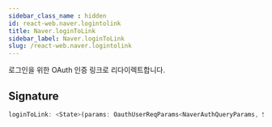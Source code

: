 ```yaml
---
sidebar_class_name : hidden
id: react-web.naver.logintolink
title: Naver.loginToLink
sidebar_label: Naver.loginToLink
slug: /react-web.naver.logintolink
---
```






로그인을 위한 OAuth 인증 링크로 리다이렉트합니다.

## Signature

```typescript
loginToLink: <State>(params: OauthUserReqParams<NaverAuthQueryParams, State>) => void;
```
